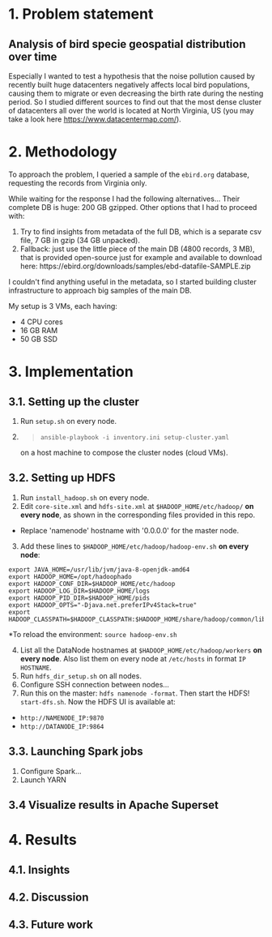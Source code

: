 # 1. Problem statement
## Analysis of bird specie geospatial distribution over time
Especially I wanted to test a hypothesis that the noise pollution caused by recently built huge datacenters negatively affects local bird populations, causing them to migrate or even decreasing the birth rate during the nesting period. So I studied different sources to find out that the most dense cluster of datacenters all over the world is located at North Virginia, US (you may take a look here https://www.datacentermap.com/).
# 2. Methodology
To approach the problem, I queried a sample of the `ebird.org` database, requesting the records from Virginia only.

While waiting for the response I had the following alternatives... Their complete DB is huge: 200 GB gzipped.
Other options that I had to proceed with:
<ol>
    <li>Try to find insights from metadata of the full DB, which is a separate csv file, 7 GB in gzip (34 GB unpacked).</li>
    <li>Fallback: just use the little piece of the main DB (4800 records, 3 MB), that is provided open-source just for example and available to download here: https://ebird.org/downloads/samples/ebd-datafile-SAMPLE.zip</li>
</ol>

I couldn't find anything useful in the metadata, so I started building cluster infrastructure to approach big samples of the main DB.

My setup is 3 VMs, each having:
<ul>
    <li>4 CPU cores</li>
    <li>16 GB RAM</li>
    <li>50 GB SSD</li> 
</ul>


# 3. Implementation

## 3.1. Setting up the cluster

1. Run `setup.sh` on every node.
2. >`ansible-playbook -i inventory.ini setup-cluster.yaml` 

    on a host machine to compose the cluster nodes (cloud VMs).

## 3.2. Setting up HDFS

1. Run `install_hadoop.sh` on every node.
2. Edit `core-site.xml` and `hdfs-site.xml` at `$HADOOP_HOME/etc/hadoop/` <b>on every node</b>, as shown in the corresponding files provided in this repo.
* Replace 'namenode' hostname with '0.0.0.0' for the master node.
3. Add these lines to `$HADOOP_HOME/etc/hadoop/hadoop-env.sh` <b>on every node</b>:
```
export JAVA_HOME=/usr/lib/jvm/java-8-openjdk-amd64
export HADOOP_HOME=/opt/hadoophado
export HADOOP_CONF_DIR=$HADOOP_HOME/etc/hadoop
export HADOOP_LOG_DIR=$HADOOP_HOME/logs
export HADOOP_PID_DIR=$HADOOP_HOME/pids
export HADOOP_OPTS="-Djava.net.preferIPv4Stack=true"
export HADOOP_CLASSPATH=$HADOOP_CLASSPATH:$HADOOP_HOME/share/hadoop/common/lib/*:$HADOOP_HOME/share/hadoop/common/*:$HADOOP_HOME/share/hadoop/hdfs/*:$HADOOP_HOME/share/hadoop/hdfs/lib/*:$HADOOP_HOME/share/hadoop/mapreduce/*:$HADOOP_HOME/share/hadoop/yarn/*:$HADOOP_HOME/share/hadoop/yarn/lib/*
```
*To reload the environment: `source hadoop-env.sh`

4. List all the DataNode hostnames at `$HADOOP_HOME/etc/hadoop/workers` <b>on every node</b>. Also list them on every node at `/etc/hosts` in format `IP HOSTNAME`.
5. Run `hdfs_dir_setup.sh` on all nodes.
6. Configure SSH connection between nodes...
7. Run this on the master: `hdfs namenode -format`. Then start the HDFS! `start-dfs.sh`.
Now the HDFS UI is available at:
* `http://NAMENODE_IP:9870`
* `http://DATANODE_IP:9864`


## 3.3. Launching Spark jobs
1. Configure Spark...
2. Launch YARN

## 3.4 Visualize results in Apache Superset

# 4. Results
## 4.1. Insights
## 4.2. Discussion
## 4.3. Future work